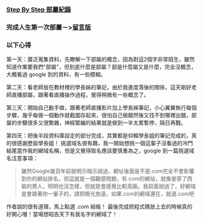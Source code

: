 ### [Step By Step 部屬紀錄](https://cmtilo.coderbridge.io/2021/07/25/codedeploy/)

### 完成人生第一次部屬－>[留言版](http://cmtilo.com/mb/index.php)

### 以下心得
第一天：廣泛蒐集資料，先瞭解一下部屬的概念，因為對這2個字非常陌生，雖然知道作業要我們"部屬"，但到底什麼是部屬？部是什麼屬又是什麼，完全沒概念，大概看過 google 到的資料，有一些模糊。

第二天：看老師放在教材裡的學長姊的筆記，由於我進度落後的關係，這天剛好老師直播部屬，跟著看直播操作過程，覺得稍微有一些概念了。

第三天：開始自己動手做，跟著老師直播影片加上學長姊筆記，小心翼翼執行每個步驟，幾乎每做一個動作就截圖存起來，很怕自己做錯然後又找不到哪裡出錯，部屬的步驟很多又很繁雜，神經緊繃的結果就是做到一半太累暫停，隔日再戰。

第四天：把後半段資料庫設定的部分完成，其實都是仰賴學長姐的筆記完成的，真的很感謝歷屆學長姐！
挑選域名很有趣，我一開始想挑一個這輩子沒看過的冷門結尾當作我的網域名稱，但是又覺得取名應該要慎重為之，google 到一篇挑選域名注意事項：
> 雖然Google幾百年前就明示暗示說過，網址後面是不是.com完全不會影響到你的網站排名，但這就是一個觀感問題，有.com的網站，就像是穿了西裝的男人，明明也沒怎樣，但就是會感覺比較高級。我前面說過了，好網域是會跟著你一輩子的，請把眼光放遠，如果.com的網域還在，就選.com吧

作者說的很有道理，馬上點選 .com 結帳！
最後完成把程式碼放上去的時候真的好開心喔！當場想昭告天下有我名字的網域了！

